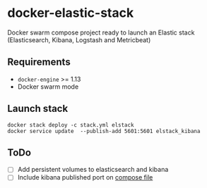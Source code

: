 # docker-elastic-stack

Docker swarm compose project ready to launch an Elastic stack (Elasticsearch, Kibana, Logstash and Metricbeat)


## Requirements

* `docker-engine` >= 1.13
* Docker swarm mode


## Launch stack

```
docker stack deploy -c stack.yml elstack
docker service update  --publish-add 5601:5601 elstack_kibana
```


## ToDo

- [ ] Add persistent volumes to elasticsearch and kibana
- [ ] Include kibana published port on [compose file](stack.yml)

